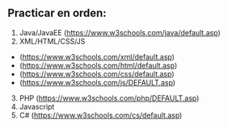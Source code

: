 ## Practicar en orden:
1. Java/JavaEE (https://www.w3schools.com/java/default.asp)
2. XML/HTML/CSS/JS
- (https://www.w3schools.com/xml/default.asp)
- (https://www.w3schools.com/html/default.asp)
- (https://www.w3schools.com/css/default.asp)
- (https://www.w3schools.com/js/DEFAULT.asp)
3. PHP (https://www.w3schools.com/php/DEFAULT.asp)
4. Javascript 
5. C# (https://www.w3schools.com/cs/default.asp)
